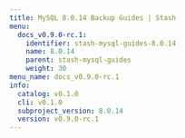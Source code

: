 ```yaml
---
title: MySQL 8.0.14 Backup Guides | Stash
menu:
  docs_v0.9.0-rc.1:
    identifier: stash-mysql-guides-8.0.14
    name: 8.0.14
    parent: stash-mysql-guides
    weight: 30
menu_name: docs_v0.9.0-rc.1
info:
  catalog: v0.1.0
  cli: v0.1.0
  subproject_version: 8.0.14
  version: v0.9.0-rc.1
---
```


